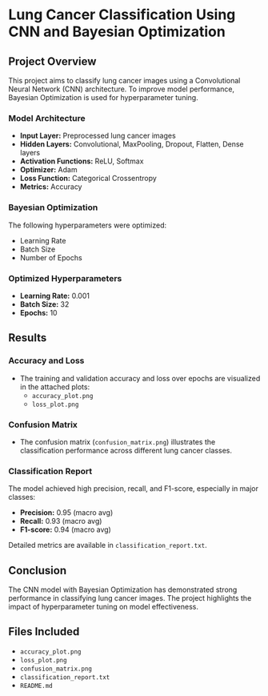 
# Lung Cancer Classification Using CNN and Bayesian Optimization

## Project Overview
This project aims to classify lung cancer images using a Convolutional Neural Network (CNN) architecture. To improve model performance, Bayesian Optimization is used for hyperparameter tuning.

### Model Architecture
- **Input Layer:** Preprocessed lung cancer images
- **Hidden Layers:** Convolutional, MaxPooling, Dropout, Flatten, Dense layers
- **Activation Functions:** ReLU, Softmax
- **Optimizer:** Adam
- **Loss Function:** Categorical Crossentropy
- **Metrics:** Accuracy

### Bayesian Optimization
The following hyperparameters were optimized:
- Learning Rate
- Batch Size
- Number of Epochs

### Optimized Hyperparameters
- **Learning Rate:** 0.001
- **Batch Size:** 32
- **Epochs:** 10

## Results

### Accuracy and Loss
- The training and validation accuracy and loss over epochs are visualized in the attached plots:
  - `accuracy_plot.png`
  - `loss_plot.png`

### Confusion Matrix
- The confusion matrix (`confusion_matrix.png`) illustrates the classification performance across different lung cancer classes.

### Classification Report
The model achieved high precision, recall, and F1-score, especially in major classes:
- **Precision:** 0.95 (macro avg)
- **Recall:** 0.93 (macro avg)
- **F1-score:** 0.94 (macro avg)

Detailed metrics are available in `classification_report.txt`.

## Conclusion
The CNN model with Bayesian Optimization has demonstrated strong performance in classifying lung cancer images. The project highlights the impact of hyperparameter tuning on model effectiveness.

## Files Included
- `accuracy_plot.png`
- `loss_plot.png`
- `confusion_matrix.png`
- `classification_report.txt`
- `README.md`

